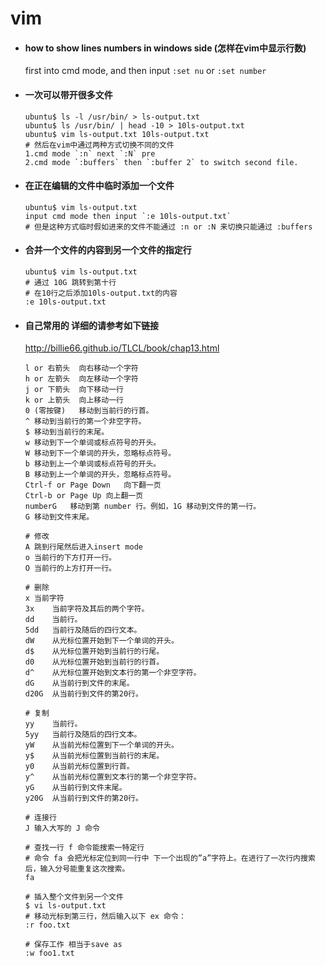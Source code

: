 # vim

- #### how to show lines numbers in windows side (怎样在vim中显示行数)  
    first into cmd mode, and then input `:set nu` or `:set number`
- #### 一次可以带开很多文件
    ```
    ubuntu$ ls -l /usr/bin/ > ls-output.txt
    ubuntu$ ls /usr/bin/ | head -10 > 10ls-output.txt
    ubuntu$ vim ls-output.txt 10ls-output.txt
    # 然后在vim中通过两种方式切换不同的文件
    1.cmd mode `:n` next `:N` pre
    2.cmd mode `:buffers` then `:buffer 2` to switch second file.
    ```
- #### 在正在编辑的文件中临时添加一个文件
    ```
    ubuntu$ vim ls-output.txt
    input cmd mode then input `:e 10ls-output.txt`
    # 但是这种方式临时假如进来的文件不能通过 :n or :N 来切换只能通过 :buffers
    ```
- #### 合并一个文件的内容到另一个文件的指定行
    ```
    ubuntu$ vim ls-output.txt
    # 通过 10G 跳转到第十行
    # 在10行之后添加10ls-output.txt的内容
    :e 10ls-output.txt
    ```

- #### 自己常用的 详细的请参考如下链接
  <http://billie66.github.io/TLCL/book/chap13.html>
  ```
  l or 右箭头	向右移动一个字符
  h or 左箭头	向左移动一个字符
  j or 下箭头	向下移动一行
  k or 上箭头	向上移动一行
  0 (零按键)	移动到当前行的行首。
  ^	移动到当前行的第一个非空字符。
  $	移动到当前行的末尾。
  w	移动到下一个单词或标点符号的开头。
  W	移动到下一个单词的开头，忽略标点符号。
  b	移动到上一个单词或标点符号的开头。
  B	移动到上一个单词的开头，忽略标点符号。
  Ctrl-f or Page Down	向下翻一页
  Ctrl-b or Page Up	向上翻一页
  numberG	移动到第 number 行。例如，1G 移动到文件的第一行。
  G	移动到文件末尾。

  # 修改
  A 跳到行尾然后进入insert mode
  o	当前行的下方打开一行。
  O	当前行的上方打开一行。

  # 删除
  x	当前字符
  3x	当前字符及其后的两个字符。
  dd	当前行。
  5dd	当前行及随后的四行文本。
  dW	从光标位置开始到下一个单词的开头。
  d$	从光标位置开始到当前行的行尾。
  d0	从光标位置开始到当前行的行首。
  d^	从光标位置开始到文本行的第一个非空字符。
  dG	从当前行到文件的末尾。
  d20G	从当前行到文件的第20行。

  # 复制
  yy	当前行。
  5yy	当前行及随后的四行文本。
  yW	从当前光标位置到下一个单词的开头。
  y$	从当前光标位置到当前行的末尾。
  y0	从当前光标位置到行首。
  y^	从当前光标位置到文本行的第一个非空字符。
  yG	从当前行到文件末尾。
  y20G	从当前行到文件的第20行。

  # 连接行
  J 输入大写的 J 命令

  # 查找一行 f 命令能搜索一特定行
  # 命令 fa 会把光标定位到同一行中 下一个出现的”a”字符上。在进行了一次行内搜索后，输入分号能重复这次搜索。
  fa

  # 插入整个文件到另一个文件  
  $ vi ls-output.txt
  # 移动光标到第三行，然后输入以下 ex 命令：
  :r foo.txt

  # 保存工作 相当于save as
  :w foo1.txt
  ```
